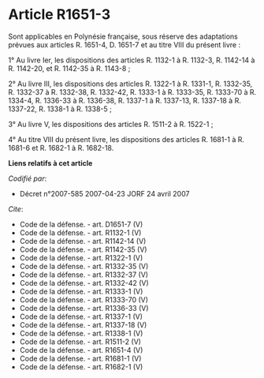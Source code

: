 # Article R1651-3

Sont applicables en Polynésie française, sous réserve des adaptations prévues aux articles R. 1651-4, D. 1651-7 et au titre
VIII du présent livre : 

1° Au livre Ier, les dispositions des articles R. 1132-1 à R. 1132-3, R. 1142-14 à R. 1142-20, et R. 1142-35 à R. 1143-8 ; 

2° Au livre III, les dispositions des articles R. 1322-1 à R. 1331-1, R. 1332-35, 
R. 1332-37 à R. 1332-38, R. 1332-42, R. 1333-1 à R. 1333-35, R. 1333-70 à R. 1334-4, R. 1336-33 à R. 1336-38, R. 1337-1 à R.
1337-13, R. 1337-18 à R. 1337-22, R. 1338-1 à R. 1338-5 ; 

3° Au livre V, les dispositions des articles R. 1511-2 à R. 1522-1 ; 

4° Au titre VIII du présent livre, les dispositions des articles R. 1681-1 à R. 1681-6 et R. 1682-1 à R. 1682-18.

**Liens relatifs à cet article**

_Codifié par_:

  - Décret n°2007-585 2007-04-23 JORF 24 avril 2007

_Cite_:

  - Code de la défense. - art. D1651-7 (V)
  - Code de la défense. - art. R1132-1 (V)
  - Code de la défense. - art. R1142-14 (V)
  - Code de la défense. - art. R1142-35 (V)
  - Code de la défense. - art. R1322-1 (V)
  - Code de la défense. - art. R1332-35 (V)
  - Code de la défense. - art. R1332-37 (V)
  - Code de la défense. - art. R1332-42 (V)
  - Code de la défense. - art. R1333-1 (V)
  - Code de la défense. - art. R1333-70 (V)
  - Code de la défense. - art. R1336-33 (V)
  - Code de la défense. - art. R1337-1 (V)
  - Code de la défense. - art. R1337-18 (V)
  - Code de la défense. - art. R1338-1 (V)
  - Code de la défense. - art. R1511-2 (V)
  - Code de la défense. - art. R1651-4 (V)
  - Code de la défense. - art. R1681-1 (V)
  - Code de la défense. - art. R1682-1 (V)
